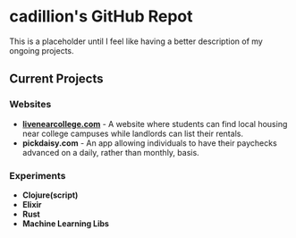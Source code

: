 # cadillion's GitHub Repot

This is a placeholder until I feel like having a better description of my ongoing projects.

## Current Projects

### Websites
- **[livenearcollege.com](https://www.livenearcollege.com/)** - A website where students can find local housing near college campuses while landlords can list their rentals.
- **pickdaisy.com**       - An app allowing individuals to have their paychecks advanced on a daily, rather than monthly, basis.

### Experiments
- **Clojure(script)**
- **Elixir**
- **Rust**
- **Machine Learning Libs**
